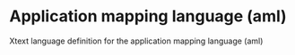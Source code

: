 # Application mapping language (aml)

Xtext language definition for the application mapping language (aml)

